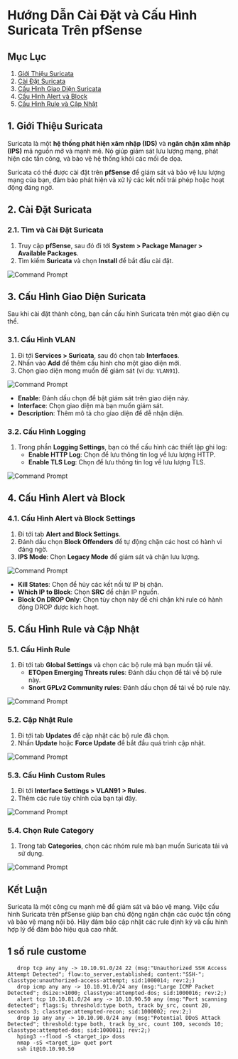 # Hướng Dẫn Cài Đặt và Cấu Hình Suricata Trên pfSense

## Mục Lục
1. [Giới Thiệu Suricata](#giới-thiệu-suricata)
2. [Cài Đặt Suricata](#cài-đặt-suricata)
3. [Cấu Hình Giao Diện Suricata](#cấu-hình-giao-diện-suricata)
4. [Cấu Hình Alert và Block](#cấu-hình-alert-và-block)
5. [Cấu Hình Rule và Cập Nhật](#cấu-hình-rule-và-cập-nhật)

## 1. Giới Thiệu Suricata
Suricata là một **hệ thống phát hiện xâm nhập (IDS)** và **ngăn chặn xâm nhập (IPS)** mã nguồn mở và mạnh mẽ. Nó giúp giám sát lưu lượng mạng, phát hiện các tấn công, và bảo vệ hệ thống khỏi các mối đe dọa.

Suricata có thể được cài đặt trên **pfSense** để giám sát và bảo vệ lưu lượng mạng của bạn, đảm bảo phát hiện và xử lý các kết nối trái phép hoặc hoạt động đáng ngờ.

## 2. Cài Đặt Suricata
### 2.1. Tìm và Cài Đặt Suricata
1. Truy cập **pfSense**, sau đó đi tới **System > Package Manager > Available Packages**.
2. Tìm kiếm **Suricata** và chọn **Install** để bắt đầu cài đặt.

![Command Prompt](https://github.com/cuongnvvietis/NhanHoa/blob/main/Docs/Picture/Pfsense01/Screenshot_14.png)

## 3. Cấu Hình Giao Diện Suricata
Sau khi cài đặt thành công, bạn cần cấu hình Suricata trên một giao diện cụ thể.

### 3.1. Cấu Hình VLAN
1. Đi tới **Services > Suricata**, sau đó chọn tab **Interfaces**.
2. Nhấn vào **Add** để thêm cấu hình cho một giao diện mới.
3. Chọn giao diện mong muốn để giám sát (ví dụ: `VLAN91`).

![Command Prompt](https://github.com/cuongnvvietis/NhanHoa/blob/main/Docs/Picture/Pfsense01/Screenshot_14.png)

- **Enable**: Đánh dấu chọn để bật giám sát trên giao diện này.
- **Interface**: Chọn giao diện mà bạn muốn giám sát.
- **Description**: Thêm mô tả cho giao diện để dễ nhận diện.

### 3.2. Cấu Hình Logging
1. Trong phần **Logging Settings**, bạn có thể cấu hình các thiết lập ghi log:
   - **Enable HTTP Log**: Chọn để lưu thông tin log về lưu lượng HTTP.
   - **Enable TLS Log**: Chọn để lưu thông tin log về lưu lượng TLS.

![Command Prompt](https://github.com/cuongnvvietis/NhanHoa/blob/main/Docs/Picture/Pfsense01/Screenshot_15.png)

## 4. Cấu Hình Alert và Block
### 4.1. Cấu Hình Alert và Block Settings
1. Đi tới tab **Alert and Block Settings**.
2. Đánh dấu chọn **Block Offenders** để tự động chặn các host có hành vi đáng ngờ.
3. **IPS Mode**: Chọn **Legacy Mode** để giám sát và chặn lưu lượng.

![Command Prompt](https://github.com/cuongnvvietis/NhanHoa/blob/main/Docs/Picture/Pfsense01/Screenshot_16.png)

- **Kill States**: Chọn để hủy các kết nối từ IP bị chặn.
- **Which IP to Block**: Chọn **SRC** để chặn IP nguồn.
- **Block On DROP Only**: Chọn tùy chọn này để chỉ chặn khi rule có hành động DROP được kích hoạt.

## 5. Cấu Hình Rule và Cập Nhật
### 5.1. Cấu Hình Rule
1. Đi tới tab **Global Settings** và chọn các bộ rule mà bạn muốn tải về.
   - **ETOpen Emerging Threats rules**: Đánh dấu chọn để tải về bộ rule này.
   - **Snort GPLv2 Community rules**: Đánh dấu chọn để tải về bộ rule này.

![Command Prompt](https://github.com/cuongnvvietis/NhanHoa/blob/main/Docs/Picture/Pfsense01/Screenshot_17.png)

### 5.2. Cập Nhật Rule
1. Đi tới tab **Updates** để cập nhật các bộ rule đã chọn.
2. Nhấn **Update** hoặc **Force Update** để bắt đầu quá trình cập nhật.

![Command Prompt](https://github.com/cuongnvvietis/NhanHoa/blob/main/Docs/Picture/Pfsense01/Screenshot_20.png)

### 5.3. Cấu Hình Custom Rules
1. Đi tới **Interface Settings > VLAN91 > Rules**.
2. Thêm các rule tùy chỉnh của bạn tại đây.

![Command Prompt](https://github.com/cuongnvvietis/NhanHoa/blob/main/Docs/Picture/Pfsense01/Screenshot_21.png)

### 5.4. Chọn Rule Category
1. Trong tab **Categories**, chọn các nhóm rule mà bạn muốn Suricata tải và sử dụng.

![Command Prompt](https://github.com/cuongnvvietis/NhanHoa/blob/main/Docs/Picture/Pfsense01/Screenshot_22.png)

## Kết Luận
Suricata là một công cụ mạnh mẽ để giám sát và bảo vệ mạng. Việc cấu hình Suricata trên pfSense giúp bạn chủ động ngăn chặn các cuộc tấn công và bảo vệ mạng nội bộ. Hãy đảm bảo cập nhật các rule định kỳ và cấu hình hợp lý để đảm bảo hiệu quả cao nhất.
## 1 số rule custome

       drop tcp any any -> 10.10.91.0/24 22 (msg:"Unauthorized SSH Access Attempt Detected"; flow:to_server,established; content:"SSH-"; classtype:unauthorized-access-attempt; sid:1000014; rev:2;)
       drop icmp any any -> 10.10.91.0/24 any (msg:"Large ICMP Packet Detected"; dsize:>1000; classtype:attempted-dos; sid:1000016; rev:2;)
       alert tcp 10.10.81.0/24 any -> 10.10.90.50 any (msg:"Port scanning detected"; flags:S; threshold:type both, track by_src, count 20, seconds 3; classtype:attempted-recon; sid:1000002; rev:2;)
       drop ip any any -> 10.10.90.0/24 any (msg:"Potential DDoS Attack Detected"; threshold:type both, track by_src, count 100, seconds 10; classtype:attempted-dos; sid:1000011; rev:2;)
       hping3 --flood -S <target_ip> doss
       nmap -sS <target_ip> quet port
       ssh it@10.10.90.50
